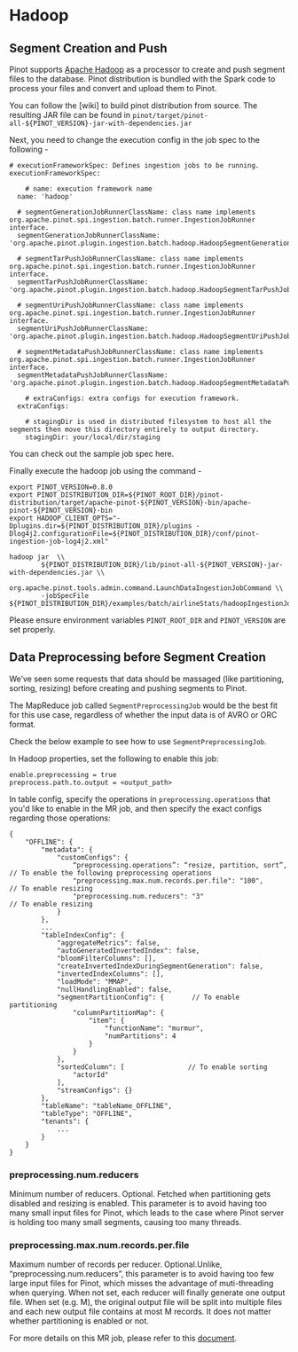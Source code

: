 # Hadoop

## Segment Creation and Push

Pinot supports [Apache Hadoop](https://hadoop.apache.org/) as a processor to create and push segment files to the database. Pinot distribution is bundled with the Spark code to process your files and convert and upload them to Pinot.

You can follow the \[wiki\] to build pinot distribution from source. The resulting JAR file can be found in `pinot/target/pinot-all-${PINOT_VERSION}-jar-with-dependencies.jar`

Next, you need to change the execution config in the job spec to the following -

```text
# executionFrameworkSpec: Defines ingestion jobs to be running.
executionFrameworkSpec:

    # name: execution framework name
  name: 'hadoop'

  # segmentGenerationJobRunnerClassName: class name implements org.apache.pinot.spi.ingestion.batch.runner.IngestionJobRunner interface.
  segmentGenerationJobRunnerClassName: 'org.apache.pinot.plugin.ingestion.batch.hadoop.HadoopSegmentGenerationJobRunner'

  # segmentTarPushJobRunnerClassName: class name implements org.apache.pinot.spi.ingestion.batch.runner.IngestionJobRunner interface.
  segmentTarPushJobRunnerClassName: 'org.apache.pinot.plugin.ingestion.batch.hadoop.HadoopSegmentTarPushJobRunner'

  # segmentUriPushJobRunnerClassName: class name implements org.apache.pinot.spi.ingestion.batch.runner.IngestionJobRunner interface.
  segmentUriPushJobRunnerClassName: 'org.apache.pinot.plugin.ingestion.batch.hadoop.HadoopSegmentUriPushJobRunner'

  # segmentMetadataPushJobRunnerClassName: class name implements org.apache.pinot.spi.ingestion.batch.runner.IngestionJobRunner interface.
  segmentMetadataPushJobRunnerClassName: 'org.apache.pinot.plugin.ingestion.batch.hadoop.HadoopSegmentMetadataPushJobRunner'

    # extraConfigs: extra configs for execution framework.
  extraConfigs:

    # stagingDir is used in distributed filesystem to host all the segments then move this directory entirely to output directory.
    stagingDir: your/local/dir/staging
```

You can check out the sample job spec here.

Finally execute the hadoop job using the command -

```text
export PINOT_VERSION=0.8.0
export PINOT_DISTRIBUTION_DIR=${PINOT_ROOT_DIR}/pinot-distribution/target/apache-pinot-${PINOT_VERSION}-bin/apache-pinot-${PINOT_VERSION}-bin
export HADOOP_CLIENT_OPTS="-Dplugins.dir=${PINOT_DISTRIBUTION_DIR}/plugins -Dlog4j2.configurationFile=${PINOT_DISTRIBUTION_DIR}/conf/pinot-ingestion-job-log4j2.xml"

hadoop jar  \\
        ${PINOT_DISTRIBUTION_DIR}/lib/pinot-all-${PINOT_VERSION}-jar-with-dependencies.jar \\
        org.apache.pinot.tools.admin.command.LaunchDataIngestionJobCommand \\
        -jobSpecFile ${PINOT_DISTRIBUTION_DIR}/examples/batch/airlineStats/hadoopIngestionJobSpec.yaml
```

Please ensure environment variables `PINOT_ROOT_DIR` and `PINOT_VERSION` are set properly.

## Data Preprocessing before Segment Creation

We’ve seen some requests that data should be massaged \(like partitioning, sorting, resizing\) before creating and pushing segments to Pinot.

The MapReduce job called `SegmentPreprocessingJob` would be the best fit for this use case, regardless of whether the input data is of AVRO or ORC format.

Check the below example to see how to use `SegmentPreprocessingJob`.

In Hadoop properties, set the following to enable this job:

```text
enable.preprocessing = true
preprocess.path.to.output = <output_path>
```

In table config, specify the operations in `preprocessing.operations` that you'd like to enable in the MR job, and then specify the exact configs regarding those operations:

```text
{
    "OFFLINE": {
        "metadata": {
            "customConfigs": {
                “preprocessing.operations”: “resize, partition, sort”, // To enable the following preprocessing operations
                "preprocessing.max.num.records.per.file": "100",       // To enable resizing
                "preprocessing.num.reducers": "3"                      // To enable resizing
            }
        },
        ...
        "tableIndexConfig": {
            "aggregateMetrics": false,
            "autoGeneratedInvertedIndex": false,
            "bloomFilterColumns": [],
            "createInvertedIndexDuringSegmentGeneration": false,
            "invertedIndexColumns": [],
            "loadMode": "MMAP",
            "nullHandlingEnabled": false,
            "segmentPartitionConfig": {       // To enable partitioning
                "columnPartitionMap": {
                    "item": {
                        "functionName": "murmur",
                        "numPartitions": 4
                    }
                }
            },
            "sortedColumn": [                // To enable sorting
                "actorId"
            ],
            "streamConfigs": {}
        },
        "tableName": "tableName_OFFLINE",
        "tableType": "OFFLINE",
        "tenants": {
            ...
        }
    }
}
```

### preprocessing.num.reducers

Minimum number of reducers. Optional. Fetched when partitioning gets disabled and resizing is enabled. This parameter is to avoid having too many small input files for Pinot, which leads to the case where Pinot server is holding too many small segments, causing too many threads.

### preprocessing.max.num.records.per.file

Maximum number of records per reducer. Optional.Unlike, “preprocessing.num.reducers”, this parameter is to avoid having too few large input files for Pinot, which misses the advantage of muti-threading when querying. When not set, each reducer will finally generate one output file. When set \(e.g. M\), the original output file will be split into multiple files and each new output file contains at most M records. It does not matter whether partitioning is enabled or not.

For more details on this MR job, please refer to this [document](https://docs.google.com/document/d/1BnjjVj3OLuo-vmOt0WjqEFbUC9AZgCDuDxCtLEFPM34/edit?usp=sharing).

